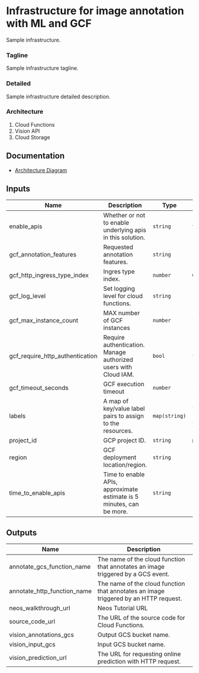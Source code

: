 # Infrastructure for image annotation with ML and GCF

Sample infrastructure.

### Tagline

Sample infrastructure tagline.

### Detailed

Sample infrastructure detailed description.

### Architecture

1. Cloud Functions
2. Vision API
3. Cloud Storage

## Documentation

- [Architecture Diagram](todo)

<!-- BEGINNING OF PRE-COMMIT-TERRAFORM DOCS HOOK -->
## Inputs

| Name | Description | Type | Default | Required |
|------|-------------|------|---------|:--------:|
| enable\_apis | Whether or not to enable underlying apis in this solution. | `string` | `true` | no |
| gcf\_annotation\_features | Requested annotation features. | `string` | `"FACE_DETECTION,PRODUCT_SEARCH,SAFE_SEARCH_DETECTION"` | no |
| gcf\_http\_ingress\_type\_index | Ingres type index. | `number` | `0` | no |
| gcf\_log\_level | Set logging level for cloud functions. | `string` | `""` | no |
| gcf\_max\_instance\_count | MAX number of GCF instances | `number` | `10` | no |
| gcf\_require\_http\_authentication | Require authentication. Manage authorized users with Cloud IAM. | `bool` | `false` | no |
| gcf\_timeout\_seconds | GCF execution timeout | `number` | `120` | no |
| labels | A map of key/value label pairs to assign to the resources. | `map(string)` | <pre>{<br>  "app": "terraform-ml-image-annotation-gcf"<br>}</pre> | no |
| project\_id | GCP project ID. | `string` | n/a | yes |
| region | GCF deployment location/region. | `string` | `"us-west4"` | no |
| time\_to\_enable\_apis | Time to enable APIs, approximate estimate is 5 minutes, can be more. | `string` | `"30s"` | no |

## Outputs

| Name | Description |
|------|-------------|
| annotate\_gcs\_function\_name | The name of the cloud function that annotates an image triggered by a GCS event. |
| annotate\_http\_function\_name | The name of the cloud function that annotates an image triggered by an HTTP request. |
| neos\_walkthrough\_url | Neos Tutorial URL |
| source\_code\_url | The URL of the source code for Cloud Functions. |
| vision\_annotations\_gcs | Output GCS bucket name. |
| vision\_input\_gcs | Input GCS bucket name. |
| vision\_prediction\_url | The URL for requesting online prediction with HTTP request. |

<!-- END OF PRE-COMMIT-TERRAFORM DOCS HOOK -->
